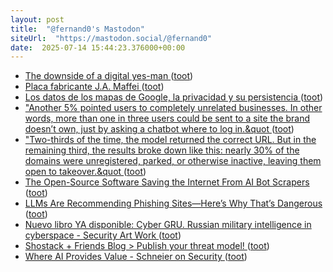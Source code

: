 ```yaml
---
layout: post
title:  "@fernand0's Mastodon"
siteUrl:  "https://mastodon.social/@fernand0"
date:  2025-07-14 15:44:23.376000+00:00
---
```

*  [The downside of a digital yes-man  ](https://www.axios.com/2025/07/07/ai-sycophancy-chatbots-mental-health) ([toot](https://mastodon.social/@fernand0/114852355333428631))
*  [Placa fabricante J.A. Maffei ](https://www.flickr.com/photos/fernand0/54636734549) ([toot](https://mastodon.social/@fernand0/114852340556001515))
*  [Los datos de los mapas de Google, la privacidad y su persistencia ](http://fernand0.github.io//errores-fallos-localizacion-google) ([toot](https://mastodon.social/@fernand0/114852306635841155))
*  [&quot;Another 5% pointed users to completely unrelated businesses. In other words, more than one in three users could be sent to a site the brand doesn’t own, just by asking a chatbot where to log in.&quot ](https://mastodon.social/@fernand0/114852065928088391) ([toot](https://mastodon.social/@fernand0/114852065928088391))
*  [&quot;Two-thirds of the time, the model returned the correct URL. But in the remaining third, the results broke down like this: nearly 30% of the domains were unregistered, parked, or otherwise inactive, leaving them open to takeover.&quot ](https://mastodon.social/@fernand0/114852065286399853) ([toot](https://mastodon.social/@fernand0/114852065286399853))
*  [The Open-Source Software Saving the Internet From AI Bot Scrapers ](https://www.404media.co/the-open-source-software-saving-the-internet-from-ai-bot-scrapers/?ref=daily-stories-newslette) ([toot](https://mastodon.social/@fernand0/114852064439358383))
*  [LLMs Are Recommending Phishing Sites—Here’s Why That’s Dangerous ](https://www.netcraft.com/blog/large-language-models-are-falling-for-phishing-scam) ([toot](https://mastodon.social/@fernand0/114851295518708140))
*  [Nuevo libro YA disponible: Cyber GRU. Russian military intelligence in cyberspace - Security Art Work ](https://www.securityartwork.es/2025/07/08/nuevo-libro-ya-disponible-cyber-gru-russian-military-intelligence-in-cyberspace) ([toot](https://mastodon.social/@fernand0/114851033255149377))
*  [Shostack + Friends Blog > Publish your threat model! ](https://shostack.org/blog/publish-your-threat-model) ([toot](https://mastodon.social/@fernand0/114850841980912968))
*  [Where AI Provides Value - Schneier on Security ](https://www.schneier.com/blog/archives/2025/06/where-ai-provides-value.htm) ([toot](https://mastodon.social/@fernand0/114850612344969859))
